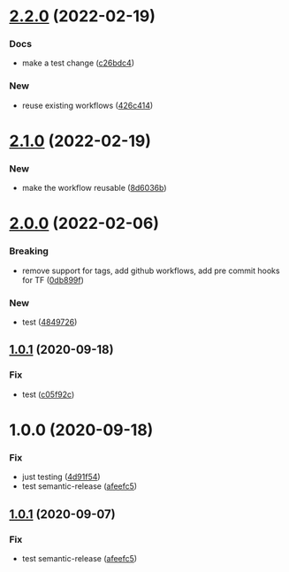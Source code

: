 # [2.2.0](https://github.com/rafalkrol-xyz/tf-aws-config/compare/v2.1.0...v2.2.0) (2022-02-19)


### Docs

* make a test change ([c26bdc4](https://github.com/rafalkrol-xyz/tf-aws-config/commit/c26bdc4d8e5f8c9f1bbba8e442f8d256134915e1))

### New

* reuse existing workflows ([426c414](https://github.com/rafalkrol-xyz/tf-aws-config/commit/426c414e3d7f1c137ae99613290ccaf4191b4b0a))

# [2.1.0](https://github.com/rafalkrol-xyz/tf-aws-config/compare/v2.0.0...v2.1.0) (2022-02-19)


### New

* make the workflow reusable ([8d6036b](https://github.com/rafalkrol-xyz/tf-aws-config/commit/8d6036b2de3dad0ae2332209a91d298ee4dc99ab))

# [2.0.0](https://github.com/rafalkrol-xyz/tf-aws-config/compare/v1.0.1...v2.0.0) (2022-02-06)


### Breaking

* remove support for tags, add github workflows, add pre commit hooks for TF ([0db899f](https://github.com/rafalkrol-xyz/tf-aws-config/commit/0db899ff1d4d323622f9b4a73093e7004e35a1dc))

### New

* test ([4849726](https://github.com/rafalkrol-xyz/tf-aws-config/commit/484972696647be0caf60ffbed83e6f367744c039))

## [1.0.1](https://github.com/rafalkrol-xyz/tf-aws-config/compare/v1.0.0...v1.0.1) (2020-09-18)


### Fix

* test ([c05f92c](https://github.com/rafalkrol-xyz/tf-aws-config/commit/c05f92c54e289feecf86653508a9d9675345d6e3))

# 1.0.0 (2020-09-18)


### Fix

* just testing ([4d91f54](https://github.com/rafalkrol-xyz/tf-aws-config/commit/4d91f54d2ad937dd8d89c735e412480662dd24ab))
* test semantic-release ([afeefc5](https://github.com/rafalkrol-xyz/tf-aws-config/commit/afeefc599687b14b670f739d48707588074ce2fa))

## [1.0.1](https://github.com/rafalkrol-xyz/tf-aws-config/compare/v1.0.0...v1.0.1) (2020-09-07)


### Fix

* test semantic-release ([afeefc5](https://github.com/rafalkrol-xyz/tf-aws-config/commit/afeefc599687b14b670f739d48707588074ce2fa))
